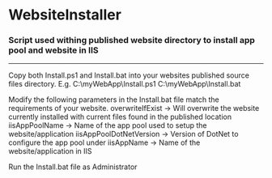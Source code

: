 # WebsiteInstaller
### Script used withing published website directory to install app pool and website in IIS
----


Copy both Install.ps1 and Install.bat into your websites published source files directory.
E.g. C:\myWebApp\Install.ps1   C:\myWebApp\Install.bat

Modify the following parameters in the Install.bat file match the requirements of your website.
overwriteIfExist         -> Will overwrite the website currently installed with current files found in the published location
iisAppPoolName           -> Name of the app pool used to setup the website/application
iisAppPoolDotNetVersion  -> Version of DotNet to configure the app pool under
iisAppName               -> Name of the website/application in IIS

Run the Install.bat file as Administrator


